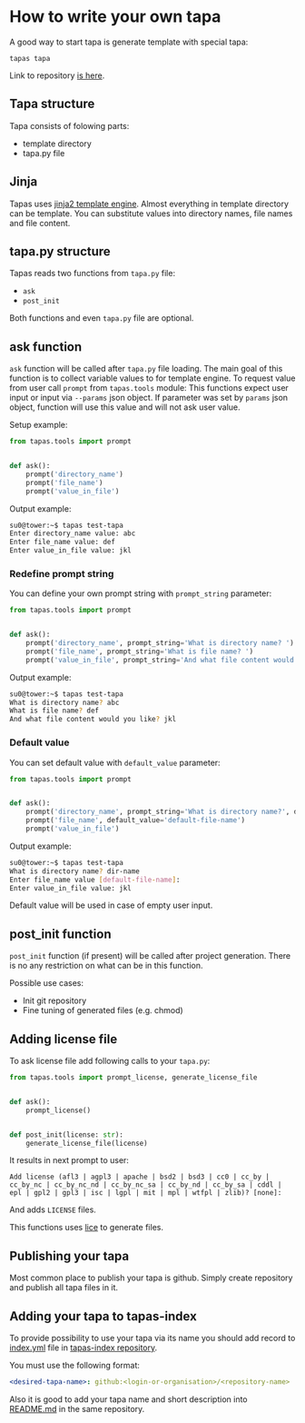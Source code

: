 # How to write your own tapa

A good way to start tapa is generate template with special tapa:

```
tapas tapa
```

Link to repository [is here](https://github.com/tapas-scaffold-tool/tapa-tapa).


## Tapa structure

Tapa consists of folowing parts:

- template directory
- tapa.py file 


## Jinja

Tapas uses [jinja2 template engine](http://jinja.pocoo.org/).
Almost everything in template directory can be template.
You can substitute values into directory names, file names and file content.


## tapa.py structure

Tapas reads two functions from `tapa.py` file:
- `ask`
- `post_init`

Both functions and even `tapa.py` file are optional.


## ask function

`ask` function will be called after `tapa.py` file loading.
The main goal of this function is to collect variable values to for template engine.
To request value from user call `prompt` from `tapas.tools` module: 
This functions expect user input or input via `--params` json object.
If parameter was set by `params` json object, function will use this value and will not ask user value.

Setup example:

```python
from tapas.tools import prompt


def ask():
    prompt('directory_name')
    prompt('file_name')
    prompt('value_in_file')
``` 
 
Output example:
 
```sh
su0@tower:~$ tapas test-tapa
Enter directory_name value: abc
Enter file_name value: def
Enter value_in_file value: jkl
```


### Redefine prompt string

You can define your own prompt string with `prompt_string` parameter:

```python
from tapas.tools import prompt


def ask():
    prompt('directory_name', prompt_string='What is directory name? ')
    prompt('file_name', prompt_string='What is file name? ')
    prompt('value_in_file', prompt_string='And what file content would you like? ')
```

Output example:

```sh
su0@tower:~$ tapas test-tapa
What is directory name? abc
What is file name? def
And what file content would you like? jkl
```


### Default value

You can set default value with `default_value` parameter:

```python
from tapas.tools import prompt


def ask():
    prompt('directory_name', prompt_string='What is directory name?', default_value='some-default-value')
    prompt('file_name', default_value='default-file-name')
    prompt('value_in_file')
```

Output example:

```sh
su0@tower:~$ tapas test-tapa
What is directory name? dir-name
Enter file_name value [default-file-name]: 
Enter value_in_file value: jkl
```

Default value will be used in case of empty user input.


## post_init function

`post_init` function (if present) will be called after project generation.
There is no any restriction on what can be in this function.

Possible use cases:

- Init git repository
- Fine tuning of generated files (e.g. chmod)


## Adding license file

To ask license file add following calls to your `tapa.py`:

```python
from tapas.tools import prompt_license, generate_license_file


def ask():
    prompt_license()


def post_init(license: str):
    generate_license_file(license)
``` 

It results in next prompt to user:

```
Add license (afl3 | agpl3 | apache | bsd2 | bsd3 | cc0 | cc_by | cc_by_nc | cc_by_nc_nd | cc_by_nc_sa | cc_by_nd | cc_by_sa | cddl | epl | gpl2 | gpl3 | isc | lgpl | mit | mpl | wtfpl | zlib)? [none]:
```

And adds `LICENSE` files.

This functions uses [lice](https://github.com/licenses/lice) to generate files.


## Publishing your tapa

Most common place to publish your tapa is github.
Simply create repository and publish all tapa files in it.


## Adding your tapa to tapas-index

To provide possibility to use your tapa via its name you should add record to 
[index.yml](https://github.com/tapas-scaffold-tool/tapas-index/blob/master/index.yml) file
in [tapas-index repository](https://github.com/tapas-scaffold-tool/tapas-index).

You must use the following format:

```yaml
<desired-tapa-name>: github:<login-or-organisation>/<repository-name>
```
 
Also it is good to add your tapa name and short description into [README.md](https://github.com/tapas-scaffold-tool/tapas-index/blob/master/README.md)
in the same repository.
